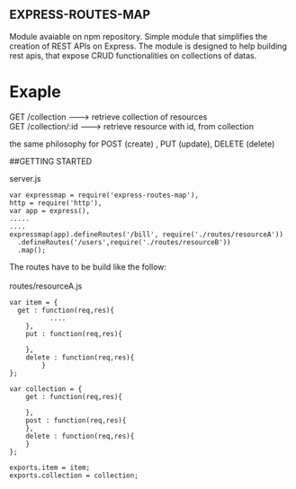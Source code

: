 ##  EXPRESS-ROUTES-MAP

Module avaiable on npm repository.
Simple module that simplifies the creation of REST APIs on Express.
The module is designed to help building rest apis, that expose CRUD functionalities on collections of datas.

# Exaple

GET /collection   ---> retrieve collection of resources <br>
GET /collection/:id  ---> retrieve resource with id, from collection <br>

the same philosophy for POST (create) , PUT (update), DELETE (delete)

##GETTING STARTED

server.js
```
var expressmap = require('express-routes-map'),
http = require('http'),
var app = express(),
.....
....
expressmap(app).defineRoutes('/bill', require('./routes/resourceA'))
  .defineRoutes('/users',require('./routes/resourceB'))
  .map();
```
  
The routes have to be build like the follow:<br>
<br>
routes/resourceA.js<br>
```
var item = {
  get : function(req,res){
		  ....
	},
	put : function(req,res){
  
	},
	delete : function(req,res){
		}
};

var collection = {
	get : function(req,res){

	},
	post : function(req,res){
	},
	delete : function(req,res){
	}
};

exports.item = item;
exports.collection = collection;
```
